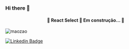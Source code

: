 ### Hi there 👋

<h4 align="center"> 
	🚧  React Select 🚀 Em construção...  🚧
</h4>

<p align="left"> <img src="https://komarev.com/ghpvc/?username=maozao" alt="maozao" /> </p>


[![Linkedin Badge](https://img.shields.io/badge/-Pedro-blue?style=flat-square&logo=Linkedin&logoColor=white&link=https://www.linkedin.com/in/pedrodefreitassalomao/)](https://www.linkedin.com/in/pedrodefreitassalomao/) 
<!--
**MaoZao/MaoZao** is a ✨ _special_ ✨ repository because its `README.md` (this file) appears on your GitHub profile.

Here are some ideas to get you started:

- 🔭 I’m currently working on ...
- 🌱 I’m currently learning ...
- 👯 I’m looking to collaborate on ...
- 🤔 I’m looking for help with ...
- 💬 Ask me about ...
- 📫 How to reach me: ...
- 😄 Pronouns: ...
- ⚡ Fun fact: ...
-->
